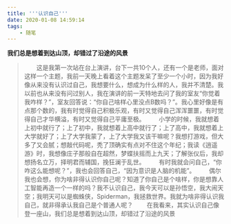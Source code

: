 ```yaml
---
title: '''认识自己'''
date: 2020-01-08 14:59:14
tags:
	- 随笔
---
```

**我们总是想着到达山顶，却错过了沿途的风景**
<!--more-->
> &emsp;&emsp;这是我第一次站在台上演讲，台下一共10个人，还有一个是老师，面对这样一个主题，我前一天晚上看着这个主题发呆了至少一个小时，因为我好像从来没有认识过自己，我想要什么，想成为什么样的人，我并不清楚。我以前也从来没有问过别人，我在演讲的前一天特地去问了我的室友“你觉着我咋样？”，室友回答说：“你自己啥样心里没点B数吗？”。我心里好像是有点那个数的，我有时觉得自己积极乐观，有时又觉得自己浑浑噩噩，有时觉得自己才华横溢，有时又觉得自己平庸至极。
> &emsp;&emsp;小学的时候，我就想着上初中就行了；上了初中，我就想着上高中就行了；上了高中，我就想着上大学就好了；上了大学我蒙了，上了大学我又该干嘛呢？我想打游戏，但大多了又会腻；想敲代码呢，秃了顶确实有点对不住这个年纪；我读《逍遥游》时，我想像庄子那般自在超然，梦蝶扶摇而上九天；了解张仪后，我却想扬名立万，择明君而辅国，挽狂澜于乱世。
> &emsp;&emsp;有时我就会问自己，“你咋这么能想呢？”，我也会回答自己，“因为意识是人脑的机能”。
> &emsp;&emsp;偶尔我也会想，你为啥非得认识你自己呢？知道了你自己是个啥样，你是想靠人工智能再造一个一样的吗？我不认识自己，我今天可以是孙悟空，我大闹天空；我明天可以是蜘蛛侠，Spiderman，我拯救世界。我就为啥非得认识我自己，就非得承认我自己是个普通人呢？
> &emsp;&emsp;在我看来，其实认识自己像登一座山，我们总是想着到达山顶，却错过了沿途的风景